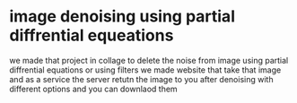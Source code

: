# image denoising using partial diffrential equeations 
we made that project in collage to delete the noise from image using partial diffrential equations or using filters 
we made website that take that image and as a service the server retutn the image to you after denoising with different
options and you can downlaod them 
